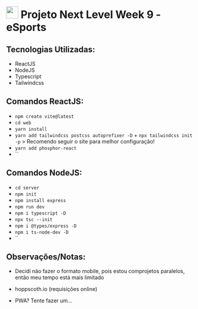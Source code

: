 <h1><img src="./images/nlw8icon.png" width="32px"/> Projeto Next Level Week 9 - eSports </h1>
 

 
## Tecnologias Utilizadas:

* ReactJS
* NodeJS
* Typescript
* Tailwindcss




## Comandos ReactJS:

* `npm create vite@latest`
* `cd web`
* `yarn install`
* `yarn add tailwindcss postcss autoprefixer -D` + `npx tailwindcss init -p`  > Recomendo seguir o site para melhor configuração!
* `yarn add phosphor-react`
* ``

## Comandos NodeJS:

* `cd server`
* `npm init`
* `npm install express`
* `npm run dev`
* `npm i typescript -D`
* `npx tsc --init`
* `npm i @types/express -D`
* `npm i ts-node-dev -D`
* ``


 
## Observações/Notas:

* Decidi não fazer o formato mobile, pois estou comprojetos paralelos, então meu tempo está mais  limitado

* hoppscoth.io (requisições online)
* PWA? Tente fazer um...
